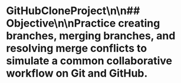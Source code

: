 # GitHubCloneProject\n\n## Objective\n\nPractice creating branches, merging branches, and resolving merge conflicts to simulate a common collaborative workflow on Git and GitHub.
